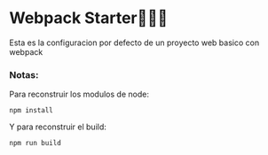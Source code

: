 # Webpack Starter👨🏻‍💻

Esta es la configuracion por defecto de un proyecto web basico con webpack

### Notas:

Para reconstruir los modulos de node:

```
npm install
```

Y para reconstruir el build:

```
npm run build
```
